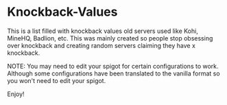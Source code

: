 # Knockback-Values
This is a list filled with knockback values old servers used like Kohi, MineHQ, Badlion, etc. 
This was mainly created so people stop obsessing over knockback and creating random servers claiming they have x knockback. 

NOTE: You may need to edit your spigot for certain configurations to work. Although some configurations have been translated to the vanilla format so you won't need to edit your spigot.

Enjoy! 

